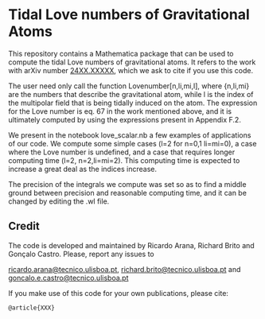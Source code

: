 # Tidal Love numbers of Gravitational Atoms
This repository contains a Mathematica package that can be used to compute the tidal Love numbers of gravitational atoms. It refers to the work with arXiv number [24XX.XXXXX](https://arxiv.org/abs/24XX.XXXXX), which we ask to cite if you use this code.

The user need only call the function Lovenumber[n,li,mi,l], where {n,li,mi} are the numbers that describe the gravitational atom, while l is the index of the multipolar field that is being tidally induced on the atom. The expression for the Love number is eq. 67 in the work mentioned above, and it is ultimately computed by using the expressions present in Appendix F.2.

We present in the notebook love_scalar.nb a few examples of applications of our code. We compute some simple cases (l=2 for n=0,1 li=mi=0), a case where the Love number is undefined, and a case that requires longer computing time (l=2, n=2,li=mi=2). This computing time is expected to increase a great deal as the indices increase.

The precision of the integrals we compute was set so as to find a middle ground between precision and reasonable computing time, and it can be changed by editing the .wl file.

## Credit

The code is developed and maintained by Ricardo Arana, Richard Brito and Gonçalo Castro. Please, report any issues to

ricardo.arana@tecnico.ulisboa.pt, richard.brito@tecnico.ulisboa.pt and goncalo.e.castro@tecnico.ulisboa.pt

If you make use of this code for your own publications, please cite:
```
@article{XXX}
